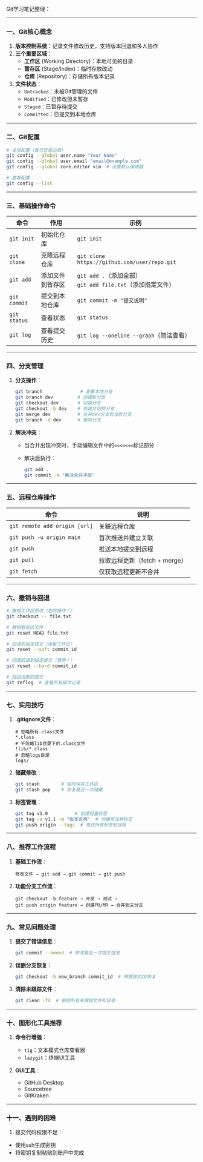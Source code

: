 Git学习笔记整理：

---

### 一、Git核心概念

1. **版本控制系统**：记录文件修改历史，支持版本回退和多人协作
2. **三个重要区域**：
   - **工作区** (Working Directory)：本地可见的目录
   - **暂存区** (Stage/Index)：临时存放改动
   - **仓库** (Repository)：存储所有版本记录
3. **文件状态**：
   - `Untracked`：未被Git管理的文件
   - `Modified`：已修改但未暂存
   - `Staged`：已暂存待提交
   - `Committed`：已提交到本地仓库

---

### 二、Git配置

```bash
# 全局配置（首次安装必做）
git config --global user.name "Your Name"
git config --global user.email "email@example.com"
git config --global core.editor vim  # 设置默认编辑器

# 查看配置
git config --list
```

---

### 三、基础操作命令

| 命令 | 作用 | 示例 |
|------|------|------|
| `git init` | 初始化仓库 | `git init` |
| `git clone` | 克隆远程仓库 | `git clone https://github.com/user/repo.git` |
| `git add` | 添加文件到暂存区 | `git add .`（添加全部）<br>`git add file.txt`（添加指定文件）|
| `git commit` | 提交到本地仓库 | `git commit -m "提交说明"` |
| `git status` | 查看状态 | `git status` |
| `git log` | 查看提交历史 | `git log --oneline --graph`（简洁查看） |

---

### 四、分支管理

1. **分支操作**：

   ```bash
   git branch              # 查看本地分支
   git branch dev         # 创建新分支
   git checkout dev       # 切换分支
   git checkout -b dev    # 创建并切换分支
   git merge dev          # 合并dev分支到当前分支
   git branch -d dev      # 删除分支
   ```

2. **解决冲突**：
   - 当合并出现冲突时，手动编辑文件中的`<<<<<<<`标记部分
   - 解决后执行：

     ```bash
     git add .
     git commit -m "解决合并冲突"
     ```

---

### 五、远程仓库操作

| 命令 | 说明 |
|------|------|
| `git remote add origin [url]` | 关联远程仓库 |
| `git push -u origin main` | 首次推送并建立关联 |
| `git push` | 推送本地提交到远程 |
| `git pull` | 拉取远程更新（fetch + merge） |
| `git fetch` | 仅获取远程更新不合并 |

---

### 六、撤销与回退

```bash
# 撤销工作区修改（危险操作！）
git checkout -- file.txt

# 撤销暂存区文件
git reset HEAD file.txt

# 回退到指定提交（保留工作区）
git reset --soft commit_id

# 彻底回退到指定提交（慎用！）
git reset --hard commit_id

# 找回误删的提交
git reflog  # 查看所有操作记录
```

---

### 七、实用技巧

1. **.gitignore文件**：

   ```text
   # 忽略所有.class文件
   *.class
   # 不忽略lib目录下的.class文件
   !lib/*.class
   # 忽略logs目录
   logs/
   ```

2. **储藏修改**：

   ```bash
   git stash        # 临时保存工作区
   git stash pop    # 恢复最近一次储藏
   ```

3. **标签管理**：

   ```bash
   git tag v1.0          # 创建轻量标签
   git tag -a v1.1 -m "版本说明"  # 创建带注释标签
   git push origin --tags  # 推送所有标签到远程
   ```

---

### 八、推荐工作流程

1. **基础工作流**：

   ```
   修改文件 → git add → git commit → git push
   ```

2. **功能分支工作流**：

   ```
   git checkout -b feature → 开发 → 测试 → 
   git push origin feature → 创建PR/MR → 合并到主分支
   ```

---

### 九、常见问题处理

1. **提交了错误信息**：

   ```bash
   git commit --amend  # 修改最后一次提交信息
   ```

2. **误删分支恢复**：

   ```bash
   git checkout -b new_branch commit_id  # 根据提交ID恢复
   ```

3. **清除未跟踪文件**：

   ```bash
   git clean -fd  # 删除所有未跟踪文件和目录
   ```

---

### 十、图形化工具推荐

1. **命令行增强**：
   - `tig`：文本模式仓库查看器
   - `lazygit`：终端UI工具

2. **GUI工具**：
   - GitHub Desktop
   - Sourcetree
   - GitKraken

---

### 十一、遇到的困难

1. 提交代码权限不足：

- 使用ssh生成密钥
- 将密钥复制粘贴到账户中完成

